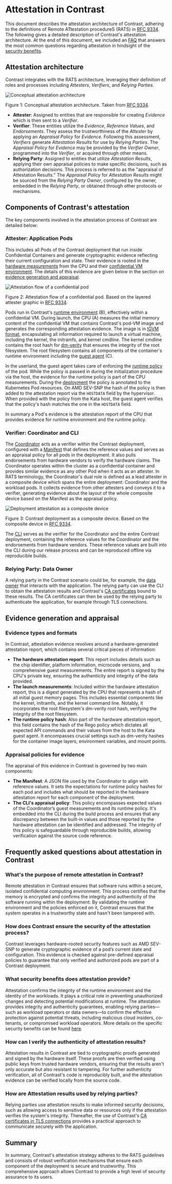 # Attestation in Contrast

This document describes the attestation architecture of Contrast, adhering to the definitions of Remote ATtestation procedureS (RATS) in [RFC 9334](https://www.rfc-editor.org/rfc/rfc9334.html).
The following gives a detailed description of Contrast's attestation architecture.
At the end of this document, we included an [FAQ](#frequently-asked-questions-about-attestation-in-contrast) that answers the most common questions regarding attestation in hindsight of the [security benefits](../basics/security-benefits.md).

## Attestation architecture
Contrast integrates with the RATS architecture, leveraging their definition of roles and processes including *Attesters*, *Verifiers*, and *Relying Parties*.

![Conceptual attestation architecture](../_media/attestation-rats-architecture.svg)

Figure 1: Conceptual attestation architecture. Taken from [RFC 9334](https://www.rfc-editor.org/rfc/rfc9334.html#figure-1).


- **Attester**: Assigned to entities that are responsible for creating *Evidence* which is then sent to a *Verifier*.
- **Verifier**: These entities utilize the *Evidence*, *Reference Values*, and *Endorsements*. They assess the trustworthiness of the *Attester* by applying an *Appraisal Policy* for *Evidence*. Following this assessment, *Verifiers* generate *Attestation Results* for use by *Relying Parties*. The *Appraisal Policy* for *Evidence* may be provided by the *Verifier Owner*, programmed into the *Verifier*, or acquired through other means.
- **Relying Party**: Assigned to entities that utilize *Attestation Results*, applying their own appraisal policies to make specific decisions, such as authorization decisions. This process is referred to as the "appraisal of Attestation Results." The *Appraisal Policy* for *Attestation Results* might be sourced from the *Relying Party Owner*, configured by the owner, embedded in the *Relying Party*, or obtained through other protocols or mechanisms.

## Components of Contrast's attestation
The key components involved in the attestation process of Contrast are detailed below:

### Attester: Application Pods
This includes all Pods of the Contrast deployment that run inside Confidential Containers and generate cryptographic evidence reflecting their current configuration and state.
Their evidence is rooted in the [hardware measurements](../basics/confidential-containers.md) from the CPU and their [confidential VM environment](../components/runtime.md).
The details of this evidence are given below in the section on [evidence generation and appraisal](#evidence-generation-and-appraisal).

![Attestation flow of a confidential pod](../_media/attestation-pod.svg)

Figure 2: Attestation flow of a confidential pod. Based on the layered attester graphic in [RFC 9334](https://www.rfc-editor.org/rfc/rfc9334.html#figure-3).

Pods run in Contrast's [runtime environment](../components/runtime.md) (B), effectively within a confidential VM.
During launch, the CPU (A) measures the initial memory content of the confidential VM that contains Contrast's pod-VM image and generates the corresponding attestation evidence.
The image is in [IGVM format](https://github.com/microsoft/igvm), encapsulating all information required to launch a virtual machine, including the kernel, the initramfs, and kernel cmdline.
The kernel cmdline contains the root hash for [dm-verity](https://www.kernel.org/doc/html/latest/admin-guide/device-mapper/verity.html) that ensures the integrity of the root filesystem.
The root filesystem contains all  components of the container's runtime environment including the [guest agent](../basics/confidential-containers.md#kata-containers) (C).

In the userland, the guest agent takes care of enforcing the [runtime policy](../components/index.md#runtime-policies) of the pod.
While the policy is passed in during the initialization procedure via the host, the evidence for the runtime policy is part of the CPU measurements.
During the [deployment](../deployment.md#generate-policy-annotations-and-manifest) the policy is annotated to the Kubernetes Pod resources.
On AMD SEV-SNP the hash of the policy is then added to the attestation report via the `HOSTDATA` field by the hypervisor.
When provided with the policy from the Kata host, the guest agent verifies that the policy's hash matches the one in the `HOSTDATA` field.

In summary a Pod's evidence is the attestation report of the CPU that provides evidence for runtime environment and the runtime policy.

### Verifier: Coordinator and CLI
The [Coordinator](../components/index.md#the-coordinator) acts as a verifier within the Contrast deployment, configured with a [Manifest](../components/index.md#the-manifest) that defines the reference values and serves as an appraisal policy for all pods in the deployment.
It also pulls endorsements from hardware vendors to verify the hardware claims.
The Coordinator operates within the cluster as a confidential container and provides similar evidence as any other Pod when it acts as an attester.
In RATS terminology, the Coordinator's dual role is defined as a lead attester in a composite device which spans the entire deployment: Coordinator and the workload pods.
It collects evidence from other attesters and conveys it to a verifier, generating evidence about the layout of the whole composite device based on the Manifest as the appraisal policy.

![Deployment attestation as a composite device](../_media/attestation-composite-device.svg)

Figure 3: Contrast deployment as a composite device. Based on the composite device in [RFC 9334](https://www.rfc-editor.org/rfc/rfc9334.html#figure-4).

The [CLI](../components/index.md#the-cli-command-line-interface) serves as the verifier for the Coordinator and the entire Contrast deployment, containing the reference values for the Coordinator and the endorsements from hardware vendors.
These reference values are built into the CLI during our release process and can be reproduced offline via reproducible builds.

### Relying Party: Data Owner
A relying party in the Contrast scenario could be, for example, the [data owner](../basics/security-benefits.md) that interacts with the application.
The relying party can use the CLI to obtain the attestation results and Contrast's [CA certificates](certificates.md) bound to these results.
The CA certificates can then be used by the relying party to authenticate the application, for example through TLS connections.


## Evidence generation and appraisal

### Evidence types and formats
In Contrast, attestation evidence revolves around a hardware-generated attestation report, which contains several critical pieces of information:

- **The hardware attestation report**: This report includes details such as the chip identifier, platform information, microcode versions, and comprehensive guest measurements. The entire report is signed by the CPU's private key, ensuring the authenticity and integrity of the data provided.
- **The launch measurements**: Included within the hardware attestation report, this is a digest generated by the CPU that represents a hash of all initial guest memory pages. This includes essential components like the kernel, initramfs, and the kernel command line. Notably, it incorporates the root filesystem's dm-verity root hash, verifying the integrity of the root filesystem.
- **The runtime policy hash**: Also part of the hardware attestation report, this field contains the hash of the Rego policy which dictates all expected API commands and their values from the host to the Kata guest agent. It encompasses crucial settings such as dm-verity hashes for the container image layers, environment variables, and mount points.

### Appraisal policies for evidence
The appraisal of this evidence in Contrast is governed by two main components:

- **The Manifest**: A JSON file used by the Coordinator to align with reference values. It sets the expectations for runtime policy hashes for each pod and includes what should be reported in the hardware attestation report for each component of the deployment.
- **The CLI's appraisal policy**: This policy encompasses expected values of the Coordinator’s guest measurements and its runtime policy. It's embedded into the CLI during the build process and ensures that any discrepancy between the built-in values and those reported by the hardware attestation can be identified and addressed. The integrity of this policy is safeguardable through reproducible builds, allowing verification against the source code reference.



## Frequently asked questions about attestation in Contrast

### What's the purpose of remote attestation in Contrast?
Remote attestation in Contrast ensures that software runs within a secure, isolated confidential computing environment.
This process certifies that the memory is encrypted and confirms the integrity and authenticity of the software running within the deployment.
By validating the runtime environment and the policies enforced on it, Contrast ensures that the system operates in a trustworthy state and hasn't been tampered with.

### How does Contrast ensure the security of the attestation process?

Contrast leverages hardware-rooted security features such as AMD SEV-SNP to generate cryptographic evidence of a pod’s current state and configuration.
This evidence is checked against pre-defined appraisal policies to guarantee that only verified and authorized pods are part of a Contrast deployment.

### What security benefits does attestation provide?

Attestation confirms the integrity of the runtime environment and the identity of the workloads.
It plays a critical role in preventing unauthorized changes and detecting potential modifications at runtime.
The attestation provides integrity and authenticity guarantees, enabling relying parties—such as workload operators or data owners—to confirm the effective protection against potential threats, including malicious cloud insiders, co-tenants, or compromised workload operators.
More details on the specific security benefits can be found [here](../basics/security-benefits.md).

### How can I verify the authenticity of attestation results?

Attestation results in Contrast are tied to cryptographic proofs generated and signed by the hardware itself.
These proofs are then verified using public keys from trusted hardware vendors, ensuring that the results aren't only accurate but also resistant to tampering.
For further authenticity verification, all of Contrast's code is reproducibly built, and the attestation evidence can be verified locally from the source code.

### How are Attestation results used by relying parties?

Relying parties use attestation results to make informed security decisions, such as allowing access to sensitive data or resources only if the attestation verifies the system's integrity.
Thereafter, the use of Contrast's [CA certificates in TLS connections](certificates.md) provides a practical approach to communicate securely with the application.

## Summary

In summary, Contrast's attestation strategy adheres to the RATS guidelines and consists of robust verification mechanisms that ensure each component of the deployment is secure and trustworthy.
This comprehensive approach allows Contrast to provide a high level of security assurance to its users.
